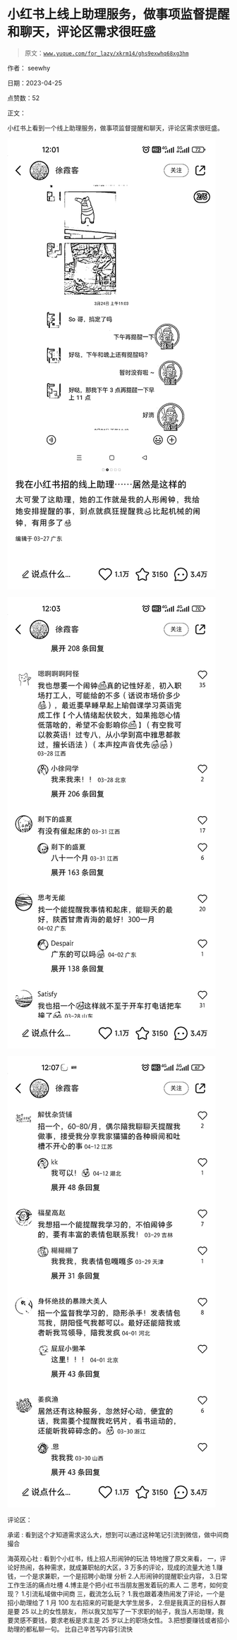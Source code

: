 # 小红书上线上助理服务，做事项监督提醒和聊天，评论区需求很旺盛

> 原文：[`www.yuque.com/for_lazy/xkrm14/ghs9exwhq68xg3hm`](https://www.yuque.com/for_lazy/xkrm14/ghs9exwhq68xg3hm)

作者： seewhy

日期：2023-04-25

点赞数：52

正文：

小红书上看到一个线上助理服务，做事项监督提醒和聊天，评论区需求很旺盛。

![](img/17771ecf797acb262a85c46e56c01b2d.png)  

![](img/1b3d3435a1d91f21d3306fbf1d9fe506.png)  

![](img/0d9b9c3871280f1b152477d8ff380f58.png)  

评论区：

承诺 : 看到这个才知道需求这么大，想到可以通过这种笔记引流到微信，做中间商撮合

海英观心社 : 看到个小红书，线上招人形闹钟的玩法 特地搜了原文来看， 一，评论好热闹，各种需求，就成兼职帖的大区，3 万多的评论，现成的流量大池 1.赚钱，一个是求兼职，一个是招聘小助理 分析 2.人形闹钟的提醒职业内容， 3.日常工作生活的痛点吐槽 4.博主是个把小红书当朋友圈发着玩的素人 二 思考，如何变现？ 1.引流私域做中间商 三，截流怎么玩？ 1.我也跟着凑热闹发了评论，一个是招小助理给了 1 月 100 左右招来的可能是大学生居多， 2.但是我真正的目标人群是要 25 以上的女性朋友， 所以我又加写了一下求职的帖子，我当人形助理，我要灵感不要钱，要求老板是求主是 25 岁以上的职场女性。 3.把想要赚钱或者招小助理的都私聊一句。 比自己辛苦写内容引流快

